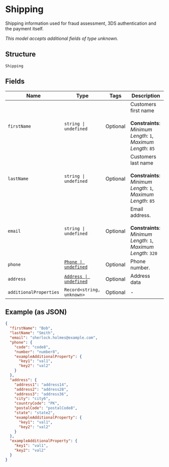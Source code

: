 
# Shipping

Shipping information used for fraud assessment, 3DS authentication and the payment itself.

*This model accepts additional fields of type unknown.*

## Structure

`Shipping`

## Fields

| Name | Type | Tags | Description |
|  --- | --- | --- | --- |
| `firstName` | `string \| undefined` | Optional | Customers first name<br><br>**Constraints**: *Minimum Length*: `1`, *Maximum Length*: `85` |
| `lastName` | `string \| undefined` | Optional | Customers last name<br><br>**Constraints**: *Minimum Length*: `1`, *Maximum Length*: `85` |
| `email` | `string \| undefined` | Optional | Email address.<br><br>**Constraints**: *Minimum Length*: `1`, *Maximum Length*: `320` |
| `phone` | [`Phone \| undefined`](../../doc/models/phone.md) | Optional | Phone number. |
| `address` | [`Address \| undefined`](../../doc/models/address.md) | Optional | Address data |
| `additionalProperties` | `Record<string, unknown>` | Optional | - |

## Example (as JSON)

```json
{
  "firstName": "Bob",
  "lastName": "Smith",
  "email": "sherlock.holmes@example.com",
  "phone": {
    "code": "code8",
    "number": "number8",
    "exampleAdditionalProperty": {
      "key1": "val1",
      "key2": "val2"
    }
  },
  "address": {
    "address1": "address14",
    "address2": "address28",
    "address3": "address36",
    "city": "city6",
    "countryCode": "PK",
    "postalCode": "postalCode8",
    "state": "state2",
    "exampleAdditionalProperty": {
      "key1": "val1",
      "key2": "val2"
    }
  },
  "exampleAdditionalProperty": {
    "key1": "val1",
    "key2": "val2"
  }
}
```

